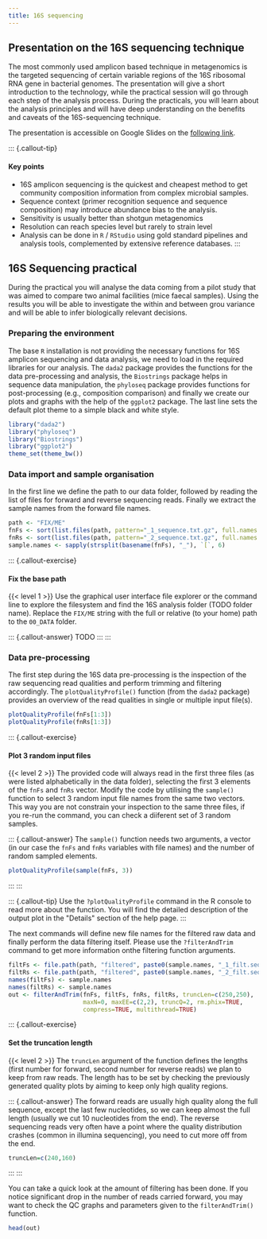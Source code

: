 ```yaml
---
title: 16S sequencing
---
```


## Presentation on the 16S sequencing technique

The most commonly used amplicon based technique in metagenomics is the targeted sequencing of certain variable regions of the 16S ribosomal RNA gene in bacterial genomes. The presentation will give a short introduction to the technology, while the practical session will go through each step of the analysis process. During the practicals, you will learn about the analysis principles and will have deep understanding on the benefits and caveats of the 16S-sequencing technique.

The presentation is accessible on Google Slides on the [following link](https://docs.google.com/presentation/d/1Hel01_xsi1ZH-HbSw7jxEGvy4RDpaefFEykcaaygilc/edit?usp=sharing).

::: {.callout-tip}
#### Key points

- 16S amplicon sequencing is the quickest and cheapest method to get community composition information from complex microbial samples.
- Sequence context (primer recognition sequence and sequence composition) may introduce abundance bias to the analysis.
- Sensitivity is usually better than shotgun metagenomics
- Resolution can reach species level but rarely to strain level
- Analysis can be done in `R` / `RStudio` using gold standard pipelines and analysis tools, complemented by extensive reference databases.
:::



## 16S Sequencing practical

During the practical you will analyse the data coming from a pilot study that was aimed to compare two animal facilities (mice faecal samples). Using the results you will be able to investigate the within and between grou variance and will be able to infer biologically relevant decisions.

### Preparing the environment

The base `R` installation is not providing the necessary functions for 16S amplicon sequencing and data analysis, we need to load in the required libraries for our analysis. The `dada2` package provides the functions for the data pre-processing and analysis, the `Biostrings` package helps in sequence data manipulation, the `phyloseq` package provides functions for post-processing (e.g., composition comparison) and finally we create our plots and graphs with the help of the `ggplot2` package. The last line sets the default plot theme to a simple black and white style.

```r
library("dada2")
library("phyloseq")
library("Biostrings")
library("ggplot2")
theme_set(theme_bw())
```

### Data import and sample organisation

In the first line we define the path to our data folder, followed by reading the list of files for forward and reverse sequencing reads. Finally we extract the sample names from the forward file names.

```r
path <- "FIX/ME"
fnFs <- sort(list.files(path, pattern="_1_sequence.txt.gz", full.names = TRUE))
fnRs <- sort(list.files(path, pattern="_2_sequence.txt.gz", full.names = TRUE))
sample.names <- sapply(strsplit(basename(fnFs), "_"), `[`, 6)

```

::: {.callout-exercise}
#### Fix the base path
{{< level 1 >}}
Use the graphical user interface file explorer or the command line to explore the filesystem and find the 16S analysis folder (TODO folder name). Replace the `FIX/ME` string with the full or relative (to your home) path to the `00_DATA` folder.

::: {.callout-answer}
TODO
:::
:::

### Data pre-processing

The first step during the 16S data pre-processing is the inspection of the raw sequencing read qualities and perform trimming and filtering accordingly. The `plotQualityProfile()`
function (from the `dada2` package) provides an overview of the read qualities in single or multiple input file(s).

```r
plotQualityProfile(fnFs[1:3])
plotQualityProfile(fnRs[1:3])
```

::: {.callout-exercise}
#### Plot 3 random input files
{{< level 2 >}}
The provided code will always read in the first three files (as were listed alphabetically in the data folder), selecting the first 3 elements of the `fnFs` and `fnRs` vector. Modify the code by utilising the `sample()` function to select 3 random input file names from the same two vectors. This way you are not constrain your inspection to the same three files, if you re-run the command, you can check a diiferent set of 3 random samples.

::: {.callout-answer}
The `sample()` function needs two arguments, a vector (in our case the `fnFs` and `fnRs` variables with file names) and the number of random sampled elements.
```r
plotQualityProfile(sample(fnFs, 3))
```
:::
:::

::: {.callout-tip}
Use the `?plotQualityProfile` command in the R console to read more about the function. You will find the detailed description of the output plot in the "Details" section of the help page.
:::

The next commands will define new file names for the filtered raw data and finally perform the data filtering itself. Please use the `?filterAndTrim` command to get more information onthe filtering function arguments.

```r
filtFs <- file.path(path, "filtered", paste0(sample.names, "_1_filt.sequence.txt.gz"))
filtRs <- file.path(path, "filtered", paste0(sample.names, "_2_filt.sequence.txt.gz"))
names(filtFs) <- sample.names
names(filtRs) <- sample.names
out <- filterAndTrim(fnFs, filtFs, fnRs, filtRs, truncLen=c(250,250),
                     maxN=0, maxEE=c(2,2), truncQ=2, rm.phix=TRUE,
                     compress=TRUE, multithread=TRUE)
```

::: {.callout-exercise}
#### Set the truncation length
{{< level 2 >}}
The `truncLen` argument of the function defines the lengths (first number for forward, second number for reverse reads) we plan to keep from raw reads. The length has to be set by checking the previously generated quality plots by aiming to keep only high quality regions.

::: {.callout-answer}
The forward reads are usually high quality along the full sequence, except the last few nucleotides, so we can keep almost the full length (usually we cut 10 nucleotides from the end). The reverse sequencing reads very often have a point where the quality distribution crashes (common in illumina sequencing), you need to cut more off from the end.
```r
truncLen=c(240,160)
```
:::
:::

You can take a quick look at the amount of filtering has been done. If you notice significant drop in the number of reads carried forward, you may want to check the QC graphs and parameters given to the `filterAndTrim()` function.

```r
head(out)
```


